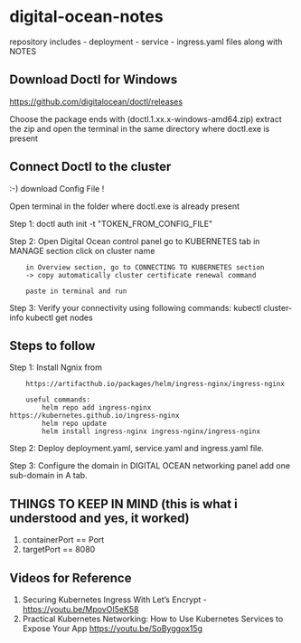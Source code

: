 # digital-ocean-notes
repository includes - deployment - service - ingress.yaml files along with NOTES



Download Doctl for Windows
--------------------------
https://github.com/digitalocean/doctl/releases

Choose the package ends with  (doctl.1.xx.x-windows-amd64.zip)
 extract the zip and open the terminal in the same directory where doctl.exe is present 



Connect Doctl to the cluster
----------------------------
:-) download Config File !

Open terminal in the folder where doctl.exe is already present

Step 1: doctl auth init -t "TOKEN_FROM_CONFIG_FILE"

Step 2: Open Digital Ocean control panel
        go to KUBERNETES tab in MANAGE section
        click on cluster name
        
        in Overview section, go to CONNECTING TO KUBERNETES section
        -> copy automatically cluster certificate renewal command
        
        paste in terminal and run
        
Step 3: Verify your connectivity using following commands:
            kubectl cluster-info
            kubectl get nodes
        


Steps to follow
---------------------------------------

Step 1: Install Ngnix from 

        https://artifacthub.io/packages/helm/ingress-nginx/ingress-nginx
        
        useful commands:
            helm repo add ingress-nginx https://kubernetes.github.io/ingress-nginx
            helm repo update
            helm install ingress-nginx ingress-nginx/ingress-nginx
            
            
Step 2: Deploy deployment.yaml,
               service.yaml and
               ingress.yaml file.
               
               
Step 3: Configure the domain in DIGITAL OCEAN networking panel 
          add one sub-domain in A tab.
          
          
          
 THINGS TO KEEP IN MIND (this is what i understood and yes, it worked)
 ----------------------------------------------------------------------
1.  containerPort == Port 
2.  targetPort == 8080

Videos for Reference
--------------------
1. Securing Kubernetes Ingress With Let’s Encrypt - 
        https://youtu.be/MpovOI5eK58
2. Practical Kubernetes Networking: How to Use Kubernetes Services to Expose Your App
        https://youtu.be/SoByggox15g

